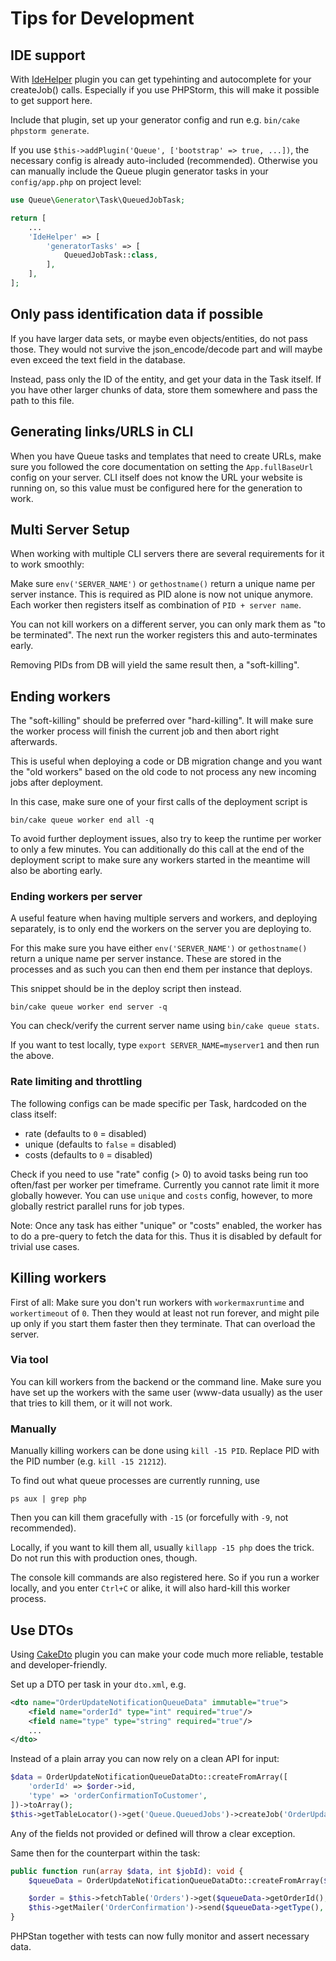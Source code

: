 # Tips for Development

## IDE support

With [IdeHelper](https://github.com/dereuromark/cakephp-ide-helper/) plugin you can get typehinting and autocomplete for your createJob() calls.
Especially if you use PHPStorm, this will make it possible to get support here.

Include that plugin, set up your generator config and run e.g. `bin/cake phpstorm generate`.

If you use `$this->addPlugin('Queue', ['bootstrap' => true, ...])`, the necessary config is already auto-included (recommended).
Otherwise you can manually include the Queue plugin generator tasks in your `config/app.php` on project level:

```php
use Queue\Generator\Task\QueuedJobTask;

return [
    ...
    'IdeHelper' => [
        'generatorTasks' => [
            QueuedJobTask::class,
        ],
    ],
];
```

## Only pass identification data if possible

If you have larger data sets, or maybe even objects/entities, do not pass those.
They would not survive the json_encode/decode part and will maybe even exceed the text field in the database.

Instead, pass only the ID of the entity, and get your data in the Task itself.
If you have other larger chunks of data, store them somewhere and pass the path to this file.

## Generating links/URLS in CLI
When you have Queue tasks and templates that need to create URLs, make sure you followed the core documentation
on setting the `App.fullBaseUrl` config on your server.
CLI itself does not know the URL your website is running on, so this value must be configured here for the generation to work.

## Multi Server Setup
When working with multiple CLI servers there are several requirements for it to work smoothly:

Make sure `env('SERVER_NAME')` or `gethostname()` return a unique name per server instance.
This is required as PID alone is now not unique anymore.
Each worker then registers itself as combination of `PID + server name`.

You can not kill workers on a different server, you can only mark them as "to be terminated".
The next run the worker registers this and auto-terminates early.

Removing PIDs from DB will yield the same result then, a "soft-killing".

## Ending workers
The "soft-killing" should be preferred over "hard-killing".
It will make sure the worker process will finish the current job and then abort right afterwards.

This is useful when deploying a code or DB migration change and you want the "old workers" based on the old code
to not process any new incoming jobs after deployment.

In this case, make sure one of your first calls of the deployment script is
```
bin/cake queue worker end all -q
```

To avoid further deployment issues, also try to keep the runtime per worker to only a few minutes.
You can additionally do this call at the end of the deployment script to make sure any workers started in the meantime
will also be aborting early.

### Ending workers per server
A useful feature when having multiple servers and workers, and deploying separately, is to only end the workers on the server you are deploying to.

For this make sure you have either `env('SERVER_NAME')` or `gethostname()` return a unique name per server instance.
These are stored in the processes and as such you can then end them per instance that deploys.

This snippet should be in the deploy script then instead.
```
bin/cake queue worker end server -q
```

You can check/verify the current server name using `bin/cake queue stats`.

If you want to test locally, type `export SERVER_NAME=myserver1` and then run the above.

### Rate limiting and throttling

The following configs can be made specific per Task, hardcoded on the class itself:
- rate (defaults to `0` = disabled)
- unique (defaults to `false` = disabled)
- costs (defaults to `0` = disabled)

Check if you need to use "rate" config (> 0) to avoid tasks being run too often/fast per worker per timeframe.
Currently you cannot rate limit it more globally however. You can use `unique` and `costs` config, however, to more globally restrict parallel runs for job types.


Note: Once any task has either "unique" or "costs" enabled, the worker has to do a pre-query to fetch the data for this.
Thus it is disabled by default for trivial use cases.

## Killing workers

First of all: Make sure you don't run workers with `workermaxruntime` and `workertimeout` of `0`.
Then they would at least not run forever, and might pile up only if you start them faster then they terminate.
That can overload the server.

### Via tool

You can kill workers from the backend or the command line.
Make sure you have set up the workers with the same user (www-data usually) as the user that tries to kill them, or it will not work.

### Manually

Manually killing workers can be done using `kill -15 PID`. Replace PID with the PID number (e.g. `kill -15 21212`).

To find out what queue processes are currently running, use

    ps aux | grep php

Then you can kill them gracefully with `-15` (or forcefully with `-9`, not recommended).

Locally, if you want to kill them all, usually `killapp -15 php` does the trick.
Do not run this with production ones, though.

The console kill commands are also registered here. So if you run a worker locally,
and you enter `Ctrl+C` or alike, it will also hard-kill this worker process.

## Use DTOs
Using [CakeDto](https://github.com/dereuromark/cakephp-dto) plugin you can make your code much more reliable, testable
and developer-friendly.

Set up a DTO per task in your `dto.xml`, e.g.
```xml
<dto name="OrderUpdateNotificationQueueData" immutable="true">
    <field name="orderId" type="int" required="true"/>
    <field name="type" type="string" required="true"/>
    ...
</dto>
```
Instead of a plain array you can now rely on a clean API for input:
```php
$data = OrderUpdateNotificationQueueDataDto::createFromArray([
    'orderId' => $order->id,
    'type' => 'orderConfirmationToCustomer',
])->toArray();
$this->getTableLocator()->get('Queue.QueuedJobs')->createJob('OrderUpdateNotification', $data);
```
Any of the fields not provided or defined will throw a clear exception.

Same then for the counterpart within the task:
```php
public function run(array $data, int $jobId): void {
    $queueData = OrderUpdateNotificationQueueDataDto::createFromArray($data);

    $order = $this->fetchTable('Orders')->get($queueData->getOrderId(), contain: ['OrderItems']);
    $this->getMailer('OrderConfirmation')->send($queueData->getType(), [$order]);
}
```

PHPStan together with tests can now fully monitor and assert necessary data.
